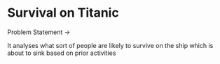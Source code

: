 # Survival on Titanic

Problem Statement ->

It analyses what sort of people are likely to survive on the ship which is about to sink based on prior activities 
